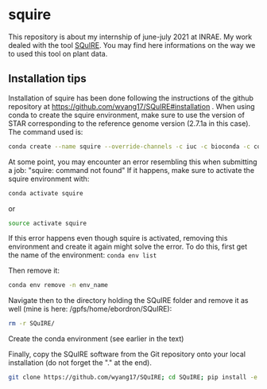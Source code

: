 # squire

This repository is about my internship of june-july 2021 at INRAE.
My work dealed with the tool [SQuIRE](https://github.com/wyang17/SQuIRE). You may find here informations on the way we to used this tool on plant data.





## Installation tips

Installation of squire has been done following the instructions of the github repository at https://github.com/wyang17/SQuIRE#installation .
When using conda to create the squire environment, make sure to use the version of STAR corresponding to the reference genome version (2.7.1a in this case).
The command used is:

```bash
conda create --name squire --override-channels -c iuc -c bioconda -c conda-forge -c defaults -c r python=2.7.13 bioconductor-deseq2=1.16.1 r-base=3.4.1 r-pheatmap bioconductor-vsn bioconductor-biocparallel=1.12.0 r-ggrepel star=2.7.1a bedtools=2.25.0 samtools=1.1 stringtie=1.3.3 igvtools=2.3.93 ucsc-genepredtobed ucsc-gtftogenepred ucsc-genepredtogtf ucsc-bedgraphtobigwig r-hexbin

```

At some point, you may encounter an error resembling this when submitting a job:
"squire: command not found"
If it happens, make sure to activate the squire environment with:
```bash
conda activate squire
```
or
```bash
source activate squire
```

If this error happens even though squire is activated, removing this environment and create it again might solve the error.
To do this, first get the name of the environment:
`conda env list`

Then remove it:
```bash
conda env remove -n env_name
```

Navigate then to the directory holding the SQuIRE folder and remove it as well (mine is here: /gpfs/home/ebordron/SQuIRE):
```bash
rm -r SQuIRE/
```

Create the conda environment (see earlier in the text)

Finally, copy the SQuIRE software from the Git repository onto your local installation (do not forget the "." at the end).
```bash
git clone https://github.com/wyang17/SQuIRE; cd SQuIRE; pip install -e .
```

